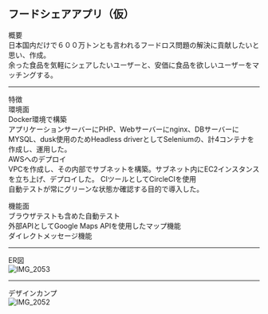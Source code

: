 フードシェアアプリ（仮）
----

概要  
日本国内だけで６００万トンとも言われるフードロス問題の解決に貢献したいと思い、作成。  
余った食品を気軽にシェアしたいユーザーと、安価に食品を欲しいユーザーをマッチングする。  

----

特徴  
環境面  
Docker環境で構築  
 アプリケーションサーバーにPHP、Webサーバーにnginx、DBサーバーにMYSQL、dusk使用のためHeadless driverとしてSeleniumの、計4コンテナを作成し、運用した。  
AWSへのデプロイ  
 VPCを作成し、その内部でサブネットを構築。サブネット内にEC2インスタンスを立ち上げ、デプロイした。
CIツールとしてCircleCIを使用  
 自動テストが常にグリーンな状態か確認する目的で導入した。

機能面  
ブラウザテストも含めた自動テスト  
外部APIとしてGoogle Maps APIを使用したマップ機能  
ダイレクトメッセージ機能  

----

ER図  
![IMG_2053](https://user-images.githubusercontent.com/59130395/82132871-8de19200-981f-11ea-8f5a-ecf0cc7f83a5.JPG)  

----

デザインカンプ  
![IMG_2052](https://user-images.githubusercontent.com/59130395/82132870-85895700-981f-11ea-9cb1-f9b2f750f185.JPG)  
